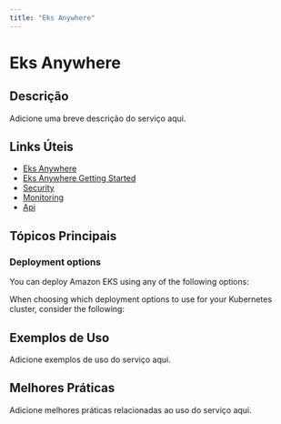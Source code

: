 ```yaml
---
title: "Eks Anywhere"
---
```


# Eks Anywhere

## Descrição

Adicione uma breve descrição do serviço aqui.

## Links Úteis

- [Eks Anywhere](https://docs.aws.amazon.com/eks/latest/userguide/eks-anywhere.html)
- [Eks Anywhere Getting Started](https://docs.aws.amazon.com/eks/latest/userguide/eks-anywhere-getting-started.html)
- [Security](https://docs.aws.amazon.com/eks/latest/userguide/security.html)
- [Monitoring](https://docs.aws.amazon.com/eks/latest/userguide/monitoring.html)
- [Api](https://docs.aws.amazon.com/eks/latest/userguide/api.html)

## Tópicos Principais

### Deployment options

You can deploy Amazon EKS using any of the following options:

When choosing which deployment options to use for your Kubernetes cluster, consider the
  following:

## Exemplos de Uso

Adicione exemplos de uso do serviço aqui.

## Melhores Práticas

Adicione melhores práticas relacionadas ao uso do serviço aqui.
